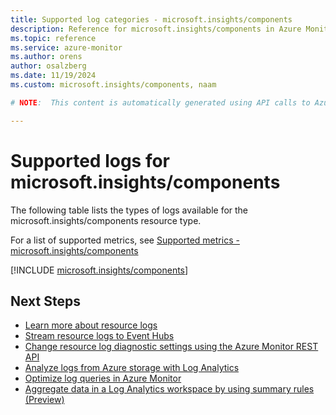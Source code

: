 ```yaml
---
title: Supported log categories - microsoft.insights/components
description: Reference for microsoft.insights/components in Azure Monitor Logs.
ms.topic: reference
ms.service: azure-monitor
ms.author: orens
author: osalzberg
ms.date: 11/19/2024
ms.custom: microsoft.insights/components, naam

# NOTE:  This content is automatically generated using API calls to Azure. Any edits made on these files will be overwritten in the next run of the script. 

---
```





# Supported logs for microsoft.insights/components  
The following table lists the types of logs available for the microsoft.insights/components resource type.
  
  
  
For a list of supported metrics, see [Supported metrics - microsoft.insights/components](../supported-metrics/microsoft-insights-components-metrics.md)  
  

  
[!INCLUDE [microsoft.insights/components](~/reusable-content/ce-skilling/azure/includes/azure-monitor/reference/logs/microsoft-insights-components-logs-include.md)]  
  

## Next Steps

* [Learn more about resource logs](/azure/azure-monitor/essentials/platform-logs-overview)
* [Stream resource logs to Event Hubs](/azure/azure-monitor/essentials/resource-logs#send-to-azure-event-hubs)
* [Change resource log diagnostic settings using the Azure Monitor REST API](/rest/api/monitor/diagnosticsettings)
* [Analyze logs from Azure storage with Log Analytics](/azure/azure-monitor/essentials/resource-logs#send-to-log-analytics-workspace)
* [Optimize log queries in Azure Monitor](/azure/azure-monitor/logs/query-optimization)
* [Aggregate data in a Log Analytics workspace by using summary rules (Preview)](/azure/azure-monitor/logs/summary-rules)